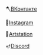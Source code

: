 🪓[ВКонтакте](https://vk.com/duckfromdonskoy)

🏹[Instagram](https://www.instagram.com/duckfromdonskoy/) 

🔪[Artstation](https://www.artstation.com/thedolaxom)

🪔[Discord](https://discord.gg/ZBFaPECuFf)
